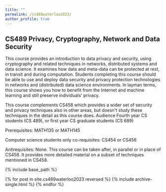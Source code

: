 ```yaml
---
title: ""
permalink: /cs489waterloo2023/
author_profile: true
---
```


<h2>CS489 Privacy, Cryptography, Network and Data Security</h2>

 This course provides an introduction to data privacy and security, using cryptography and related techniques in networks, distributed systems and data science. It examines how data and meta-data can be protected at rest, in transit and during computation. Students completing this course should be able to use and deploy data security and privacy protection technologies in networks and (distributed) data science environments. In layman terms, this course shows you how to benefit from the Internet and machine learning and still preserve individuals' privacy. 
 
 This course complements CS458 which provides a wider set of security and privacy techniques also in other areas, but doesn't study these techniques in the detail as this course does. Audience Fourth year CS students (CS 489), or first year CS graduate students (CS 689) 
 
 Prerequisites: MATH135 or MATH145
 
 Computer science students only co-requisites: CS454 or CS456 
 
 Antirequisites: None. This course can be taken after, in parallel or in place of CS458. It provides more detailed material on a subset of techniques mentioned in CS458.





{% include base_path %}

{% for post in site.cs489waterloo2023 reversed %}
  {% include archive-single.html %}
{% endfor %}
